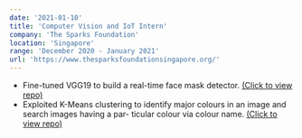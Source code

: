 ```yaml
---
date: '2021-01-10'
title: 'Computer Vision and IoT Intern'
company: 'The Sparks Foundation'
location: 'Singapore'
range: 'December 2020 - January 2021'
url: 'https://www.thesparksfoundationsingapore.org/'
---
```


- Fine-tuned VGG19 to build a real-time face mask detector.
[(Click to view repo)](https://github.com/Saranga7/covid19-face-mask-detection)
- Exploited K-Means clustering to identify major colours in an image and search images having a par-
ticular colour via colour name. 
[(Click to view repo)](https://github.com/Saranga7/colour-identification)
